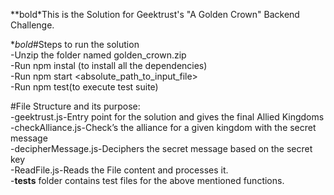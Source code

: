 **bold*This is the Solution for Geektrust's "A Golden Crown" Backend Challenge.

**bold*#Steps to run the solution\
 -Unzip the folder named golden_crown.zip\
  -Run npm instal (to install all the dependencies)\
  -Run npm start <absolute_path_to_input_file>\
  -Run npm test(to execute test suite)
  
#File Structure and its purpose:\
  -geektrust.js-Entry point for the solution and gives the final Allied Kingdoms\
  -checkAlliance.js-Check’s the alliance for a given kingdom with the secret message\
  -decipherMessage.js-Deciphers the secret message based on the secret key\
  -ReadFile.js-Reads the File content and processes it.\
  -__tests__ folder contains test files for the above mentioned functions.
